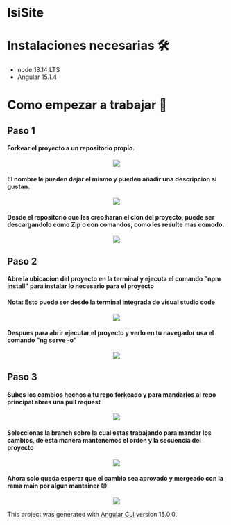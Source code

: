# IsiSite

# Instalaciones necesarias 🛠

- node 18.14 LTS 
- Angular 15.1.4

# Como empezar a trabajar 🔨

## Paso 1

#### Forkear el proyecto a un repositorio propio.
<p align="center">
  <img src="https://i.gyazo.com/10bbe611800bb08ba4867d3e25292fcf.png"/>
</p>


#### El nombre le pueden dejar el mismo y pueden añadir una descripcion si gustan.
<p align="center">
  <img src="https://images-ext-2.discordapp.net/external/FQ5pvhYtszcYWXEvyx3tZnlHPNLaKqiIl26wEDSYSkE/https/i.gyazo.com/d2109f567383238b3d4d48836566650b.png"/>
</p>

#### Desde el repositorio que les creo haran el clon del proyecto, puede ser descargandolo como Zip o con comandos, como les resulte mas comodo.
<p align="center">
  <img src="https://user-images.githubusercontent.com/52982047/218383154-5e228454-72d3-4fc7-80fc-5cbd751f9b26.png"/>
</p>

## Paso 2
#### Abre la ubicacion del proyecto en la terminal y ejecuta el comando "npm install" para instalar lo necesario para el proyecto
#### Nota: Esto puede ser desde la terminal integrada de visual studio code 

<p align="center">
  <img src="https://user-images.githubusercontent.com/52982047/218387957-818f0a09-b9e8-46cf-a19a-b291e25705ec.png"/>
</p>

#### Despues para abrir ejecutar el proyecto y verlo en tu navegador usa el comando "ng serve -o"

<p align="center">
  <img src="https://user-images.githubusercontent.com/52982047/218388178-c8ced921-b0e6-45ef-b71a-eeca17c54901.png"/>
</p>


## Paso 3
#### Subes los cambios hechos a tu repo forkeado y para mandarlos al repo principal abres una pull request

<p align="center">
  <img src="https://user-images.githubusercontent.com/52982047/218385280-04201a46-a577-4776-9d56-b3f5034ca1e4.png"/>
</p>


#### Seleccionas la branch sobre la cual estas trabajando para mandar los cambios, de esta manera mantenemos el orden y la secuencia del proyecto

<p align="center">
  <img src="https://user-images.githubusercontent.com/52982047/218385536-b5a47bb6-168b-46d5-b81d-d8c296b3e486.png"/>
</p>

#### Ahora solo queda esperar que el cambio sea aprovado y mergeado con la rama main por algun mantainer 😊

<p align="center">
  <img src="https://media.tenor.com/Z4Ks69TQz0wAAAAi/hacker-pepe.gif"/>
</p>

This project was generated with [Angular CLI](https://github.com/angular/angular-cli) version 15.0.0.
